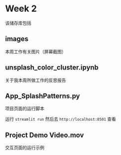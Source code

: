 # Week 2

该储存库包括

## images
本周工作有关图片（屏幕截图）

## unsplash_color_cluster.ipynb

关于我本周所做工作的反思报告

## App_SplashPatterns.py

项目页面的运行脚本

运行 ``streamlit run`` 然后去 ``http://localhost:8501`` 查看

## Project Demo Video.mov

交互页面的运行示例
